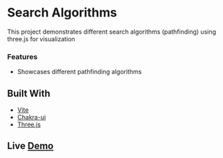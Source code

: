 # Search Algorithms

This project demonstrates different search algorithms (pathfinding) using three.js for visualization

### Features
- Showcases different pathfinding algorithms
## Built With
- [Vite](https://vitejs.dev/)
- [Chakra-ui](https://chakra-ui.com/)
- [Three.js](https://threejs.org/)
## Live [Demo]()